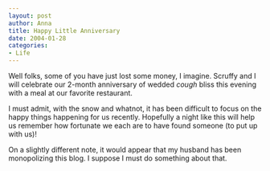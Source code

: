 ```yaml
--- 
layout: post
author: Anna
title: Happy Little Anniversary
date: 2004-01-28
categories: 
- Life
---
```


Well folks, some of you have just lost some money, I imagine. Scruffy and I will celebrate our 2-month anniversary of wedded *cough* bliss this evening with a meal at our favorite restaurant. 

I must admit, with the snow and whatnot, it has been difficult to focus on the happy things happening for us recently. Hopefully a night like this will help us remember how fortunate we each are to have found someone (to put up with us)!

On a slightly different note, it would appear that my husband has been monopolizing this blog. I suppose I must do something about that.
